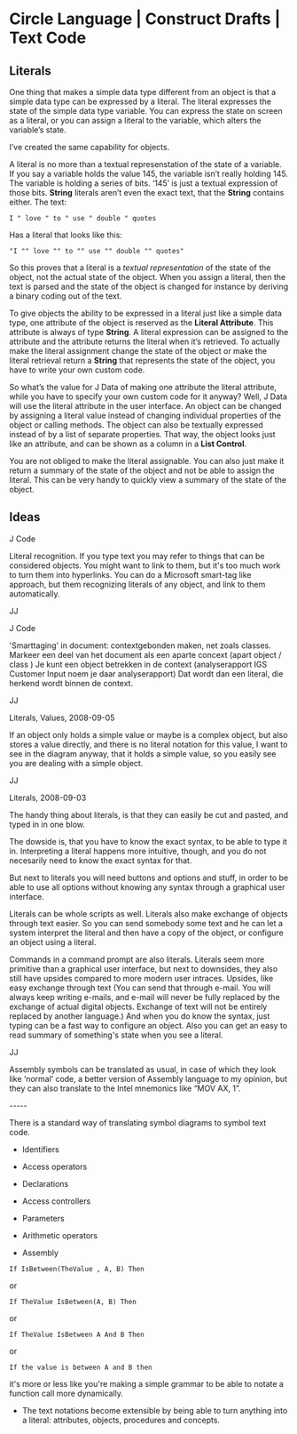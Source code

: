 ﻿Circle Language | Construct Drafts | Text Code
==============================================

Literals
--------

One thing that makes a simple data type different from an object is that a simple data type can be expressed by a literal. The literal expresses the state of the simple data type variable. You can express the state on screen as a literal, or you can assign a literal to the variable, which alters the variable’s state. 

I’ve created the same capability for objects.

A literal is no more than a textual represenstation of the state of a variable. If you say a variable holds the value 145, the variable isn’t really holding 145. The variable is holding a series of bits. ‘145’ is just a textual expression of those bits. __String__ literals aren’t even the exact text, that the __String__ contains either. The text:

```
I " love " to " use " double " quotes
```

Has a literal that looks like this:

```
"I "" love "" to "" use "" double "" quotes"
```

So this proves that a literal is a *textual representation* of the state of the object, not the actual state of the object. When you assign a literal, then the text is parsed and the state of the object is changed for instance by deriving a binary coding out of the text.

To give objects the ability to be expressed in a literal just like a simple data type, one attribute of the object is reserved as the __Literal Attribute__. This attribute is always of type __String__. A literal expression can be assigned to the attribute and the attribute returns the literal when it’s retrieved. To actually make the literal assignment change the state of the object or make the literal retrieval return a __String__ that represents the state of the object, you have to write your own custom code.

So what’s the value for J Data of making one attribute the literal attribute, while you have to specify your own custom code for it anyway? Well, J Data will use the literal attribute in the user interface. An object can be changed by assigning a literal value instead of changing individual properties of the object or calling methods. The object can also be textually expressed instead of by a list of separate properties. That way, the object looks just like an attribute, and can be shown as a column in a __List Control__.

You are not obliged to make the literal assignable. You can also just make it return a summary of the state of the object and not be able to assign the literal. This can be very handy to quickly view a summary of the state of the object.

## Ideas

J Code

Literal recognition.
If you type text you may refer to 
things that can be considered objects.
You might want to link to them, but it's
too much work to turn them into hyperlinks.
You can do a Microsoft smart-tag like approach,
but them recognizing literals of any object,
and link to them automatically.

JJ


J Code

'Smarttaging' in document:
contextgebonden maken, net zoals classes.
Markeer een deel van het document als een aparte concext (apart object / class ) Je kunt een object betrekken in de context (analyserapport IGS Customer Input noem je daar analyserapport) Dat wordt dan een literal, die herkend wordt binnen de context.

JJ


Literals, Values,
2008-09-05

If an object only holds a simple value or maybe is a complex object, but also stores a value directly, and there is no literal notation for this value, I want to see in the diagram anyway, that it holds a simple value, so you easily see you are dealing with a simple object.

JJ


Literals,
2008-09-03

The handy thing about literals, is that they can easily be cut and pasted, and typed in in one blow.

The dowside is, that you have to know the exact syntax, to be able to type it in.
Interpreting a literal happens more intuitive, though, and
you do not necesarily need to know the exact syntax for that.

But next to literals you will need buttons and options
and stuff, in order to be able to use all options
without knowing any syntax through a graphical user interface.

Literals can be whole scripts as well.
Literals also make exchange of objects through text easier.
So you can send somebody some text and he can let a system
interpret the literal and then have a copy of the object,
or configure an object using a literal.

Commands in a command prompt are also literals.
Literals seem more primitive than a graphical user interface,
but next to downsides, they also still have upsides compared
to more modern user intraces.
Upsides, like easy exchange through text (You can send that through e-mail.
You will always keep writing e-mails, and e-mail will never be fully replaced by the
exchange of actual digital objects. Exchange of text will not be entirely replaced by another language.)
And when you do know the syntax, just typing can be a fast way to configure an object.
Also you can get an easy to read summary of something's state when you see a literal.

JJ


Assembly symbols can be translated as usual, in case of which they look like ‘normal’ code, a better version of Assembly language to my opinion, but they can also translate to the Intel mnemonics like “MOV AX, 1”.

\-----

There is a standard way of translating symbol diagrams to symbol text code.

- Identifiers
- Access operators
- Declarations
- Access controllers
- Parameters
- Arithmetic operators

- Assembly

```
If IsBetween(TheValue , A, B) Then
```

or

```
If TheValue IsBetween(A, B) Then
```

or

```
If TheValue IsBetween A And B Then
```

or

```
If the value is between A and B then
```

it's more or less like you're making a simple grammar to be able to notate a function call more dynamically.


- The text notations become extensible by being able to turn anything into a literal: attributes, objects, procedures and concepts.
